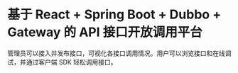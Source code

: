 # 基于 React + Spring Boot + Dubbo + Gateway 的 API 接口开放调用平台
管理员可以接入并发布接口，可视化各接口调用情况。用户可以浏览接口和在线调试，并通过客户端 SDK 轻松调用接口。